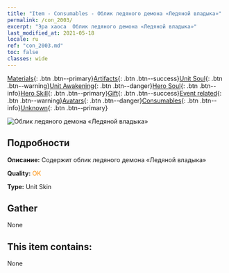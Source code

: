 ```yaml
---
title: "Item - Consumables - Облик ледяного демона «Ледяной владыка»"
permalink: /con_2003/
excerpt: "Эра хаоса  Облик ледяного демона «Ледяной владыка»"
last_modified_at: 2021-05-18
locale: ru
ref: "con_2003.md"
toc: false
classes: wide
---
```

 [Materials](/ItemsRU/){: .btn .btn--primary}[Artifacts](/ItemsRU/Artifacts/){: .btn .btn--success}[Unit Soul](/ItemsRU/UnitSoul/){: .btn .btn--warning}[Unit Awakening](/ItemsRU/UnitAwakening/){: .btn .btn--danger}[Hero Soul](/ItemsRU/HeroSoul/){: .btn .btn--info}[Hero Skill](/ItemsRU/HeroSkill/){: .btn .btn--primary}[Gift](/ItemsRU/Gift/){: .btn .btn--success}[Event related](/ItemsRU/Events/){: .btn .btn--warning}[Avatars](/ItemsRU/Avatars/){: .btn .btn--danger}[Consumables](/ItemsRU/Consumables/){: .btn .btn--info}[Unknown](/ItemsRU/Unknown/){: .btn .btn--primary}

 ![Облик ледяного демона «Ледяной владыка»](/images/u/ti_bingmopifu.jpg)

## Подробности
 **Описание:** Содержит облик ледяного демона «Ледяной владыка»

 **Quality:** <span style="color: #FF8C00">OK</span>

 **Type:** Unit Skin

## Gather

  None

## This item contains:

  None

